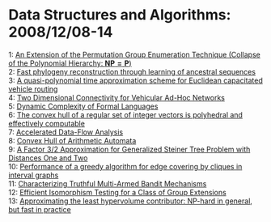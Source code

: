 # Data Structures and Algorithms: 2008/12/08-14  
1: [An Extension of the Permutation Group Enumeration Technique (Collapse of  the Polynomial Hierarchy: $\mathbf{NP = P}$)](https://doi.org/10.48550/arXiv.0812.1385)  
2: [Fast phylogeny reconstruction through learning of ancestral sequences](https://doi.org/10.48550/arXiv.0812.1587)  
3: [A quasi-polynomial time approximation scheme for Euclidean capacitated  vehicle routing](https://doi.org/10.48550/arXiv.0812.1595)  
4: [Two Dimensional Connectivity for Vehicular Ad-Hoc Networks](https://doi.org/10.48550/arXiv.0812.1628)  
5: [Dynamic Complexity of Formal Languages](https://doi.org/10.48550/arXiv.0812.1915)  
6: [The convex hull of a regular set of integer vectors is polyhedral and  effectively computable](https://doi.org/10.48550/arXiv.0812.1951)  
7: [Accelerated Data-Flow Analysis](https://doi.org/10.48550/arXiv.0812.2011)  
8: [Convex Hull of Arithmetic Automata](https://doi.org/10.48550/arXiv.0812.2014)  
9: [A Factor 3/2 Approximation for Generalized Steiner Tree Problem with  Distances One and Two](https://doi.org/10.48550/arXiv.0812.2137)  
10: [Performance of a greedy algorithm for edge covering by cliques in  interval graphs](https://doi.org/10.48550/arXiv.0812.2115)  
11: [Characterizing Truthful Multi-Armed Bandit Mechanisms](https://doi.org/10.48550/arXiv.0812.2291)  
12: [Efficient Isomorphism Testing for a Class of Group Extensions](https://doi.org/10.48550/arXiv.0812.2298)  
13: [Approximating the least hypervolume contributor: NP-hard in general, but  fast in practice](https://doi.org/10.48550/arXiv.0812.2636)  